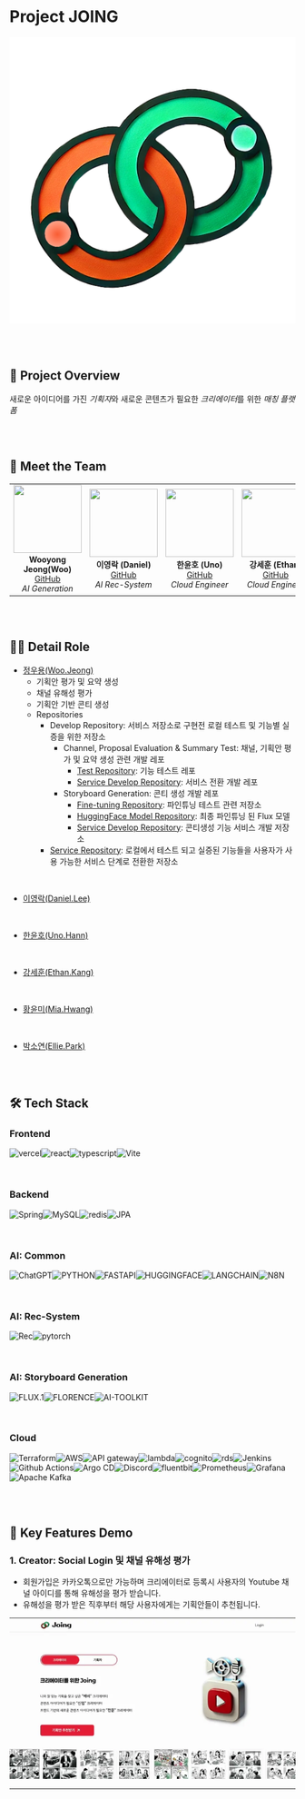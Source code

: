 # Project JOING

![Project Logo Joing](/static/images/joinglogo_noback.png)

<Br>
<Br>

## 🚀 Project Overview

새로운 아이디어를 가진 *기획자*와 새로운 콘텐츠가 필요한 *크리에이터*를 위한 *매칭 플랫 폼*

<Br>
<Br>

## 👥 Meet the Team

<table>
  <tr align="center">
    <td>
      <img src="https://github.com/jwywoo.png?size=100" width="120" height="120"><br>
      <b>Wooyong Jeong(Woo)</b><br>
      <a href="https://github.com/jwywoo">GitHub</a><br>
      <i>AI Generation</i>
    </td>
    <td>
      <img src="https://github.com/0like2.png?size=100" width="120" height="120"><br>
      <b>이영락 (Daniel)</b><br>
      <a href="https://github.com/0like2">GitHub</a><br>
      <i>AI Rec-System</i>
    </td>
    <td>
      <img src="https://github.com/hnnynh.png?size=100" width="120" height="120"><br>
      <b>한윤호 (Uno)</b><br>
      <a href="https://github.com/hnnynh">GitHub</a><br>
      <i>Cloud Engineer</i>
    </td>
    <td>
      <img src="https://github.com/sortOps.png?size=100" width="120" height="120"><br>
      <b>강세훈 (Ethan)</b><br>
      <a href="https://github.com/sortOps">GitHub</a><br>
      <i>Cloud Engineer</i>
    </td>
    <td>
      <img src="https://github.com/hyoom.png?size=100" width="120" height="120"><br>
      <b>황윤미 (Mia)</b><br>
      <a href="https://github.com/hyoom">GitHub</a><br>
      <i>Backend + PM</i>
    </td>
    <td>
      <img src="https://github.com/PARK-SSOYEON.png?size=100" width="120" height="120"><br>
      <b>박소연 (Ellie)</b><br>
      <a href="https://github.com/PARK-SSOYEON">GitHub</a><br>
      <i>Frontend + UI/UX</i>
    </td>
  </tr>
</table>

<Br>
<Br>

## 💁‍♂️ Detail Role <a name = "role"></a>
+ [정우용(Woo.Jeong)](https://github.com/jwywoo)
  - 기획안 평가 및 요약 생성
  - 채널 유해성 평가
  - 기획안 기반 콘티 생성
  - Repositories
    - Develop Repository: 서비스 저장소로 구현전 로컬 테스트 및 기능별 실증을 위한 저장소
      - Channel, Proposal Evaluation & Summary Test: 채널, 기획안 평가 및 요약 생성 관련 개발 레포
        - [Test Repository](https://github.com/jwywoo/Project-Joing-MVP-Dev): 기능 테스트 레포
        - [Service Develop Repository](https://github.com/jwywoo/Project-Joing-Service-MVP-Dev): 서비스 전환 개발 레포
      - Storyboard Generation: 콘티 생성 개발 레포
        - [Fine-tuning Repository](https://github.com/jwywoo/flux_fine_tuning_joing): 파인튜닝 테스트 관련 저장소
        - [HuggingFace Model Repository](https://huggingface.co/jwywoo/storyboard-scene-generation-model-flux-v3-FLH): 최종 파인튜닝 된 Flux 모델
        - [Service Develop Repository](): 콘티생성 기능 서비스 개발 저장소
    - [Service Repository](https://github.com/KTB-6-Joing/joing-genai-server): 로컬에서 테스트 되고 실증된 기능들을 사용자가 사용 가능한 서비스 단계로 전환한 저장소

<Br>


+ [이영락(Daniel.Lee)](https://github.com/0like2)

<Br>

+ [한윤호(Uno.Hann)](https://github.com/hnnynh)


<Br>

+ [강세훈(Ethan.Kang)](https://github.com/sortOps)


<Br>

+ [황윤미(Mia.Hwang)](https://github.com/hyoom)

<Br>

+ [박소연(Ellie.Park)](https://github.com/PARK-SSOYEON)

<Br>
<Br>

## 🛠️ Tech Stack

### Frontend

<img alt="vercel" src="https://img.shields.io/badge/vercel-000000.svg?&style=for-the-badge&logo=Git&logoColor=white"/><img alt="react" src="https://img.shields.io/badge/react-61DAFB.svg?&style=for-the-badge&logo=react&logoColor=white"/><img alt="typescript" src="https://img.shields.io/badge/typescript-3178C6.svg?&style=for-the-badge&logo=typescript&logoColor=white"/><img alt="Vite" src="https://img.shields.io/badge/vite-646CFF.svg?&style=for-the-badge&logo=vite&logoColor=white"/>

<Br>

### Backend

<img alt="Spring" src="https://img.shields.io/badge/spring-6DB33F.svg?&style=for-the-badge&logo=spring&logoColor=white"/><img alt="MySQL" src="https://img.shields.io/badge/mysql-4479A1.svg?&style=for-the-badge&logo=mysql&logoColor=white"/><img alt="redis" src="https://img.shields.io/badge/redis-FF4438.svg?&style=for-the-badge&logo=redis&logoColor=white"/><img alt="JPA" src ="https://img.shields.io/badge/jpa-6DB33F.svg?&style=for-the-badge&logo=jpa&logoColor=white"/>

<Br>

### AI: Common

<img alt="ChatGPT" src="https://img.shields.io/badge/openai-412991.svg?&style=for-the-badge&logo=openai&logoColor=white"/><img alt="PYTHON" src="https://img.shields.io/badge/python-3776AB.svg?&style=for-the-badge&logo=python&logoColor=white"/><img alt="FASTAPI" src="https://img.shields.io/badge/fastapi-009688.svg?&style=for-the-badge&logo=fastapi&logoColor=white"/><img alt="HUGGINGFACE" src="https://img.shields.io/badge/huggingface-FFD21E.svg?&style=for-the-badge&logo=huggingface&logoColor=white"/><img alt="LANGCHAIN" src="https://img.shields.io/badge/langchain-1C3C3C.svg?&style=for-the-badge&logo=langchain&logoColor=white"/><img alt="N8N" src="https://img.shields.io/badge/n8n-EA4B71.svg?&style=for-the-badge&logo=n8n&logoColor=white"/>

<Br>

### AI: Rec-System

<img alt="Rec" src="https://img.shields.io/badge/sentence--bert-lightgrey.svg?&style=for-the-badge&logo=pytorch&logoColor=white"/><img alt="pytorch" src="https://img.shields.io/badge/pytorch-EE4C2C.svg?&style=for-the-badge&logo=pytorch&logoColor=white"/>

<Br>

### AI: Storyboard Generation
<img alt="FLUX.1" src="https://img.shields.io/badge/FLUX.1-4A90E2.svg?&style=for-the-badge"/><img alt="FLORENCE" src="https://img.shields.io/badge/FLORENCE--2-50E3C2.svg?&style=for-the-badge"/><img alt="AI-TOOLKIT" src="https://img.shields.io/badge/AI--TOOLKIT-F5A623.svg?&style=for-the-badge"/>

<Br>

### Cloud

<img alt="Terraform" src="https://img.shields.io/badge/Terraform-844FBA.svg?&style=for-the-badge&logo=terraform&logoColor=white"/><img alt="AWS" src="https://img.shields.io/badge/amazonwebservices-66459B.svg?&style=for-the-badge&logo=amazonwebservices&logoColor=white"/><img alt="API gateway" src="https://img.shields.io/badge/amazonapigateway-FF4F8B.svg?&style=for-the-badge&logo=amazonapigateway&logoColor=white"/><img alt="lambda" src="https://img.shields.io/badge/awslambda-FF9900.svg?&style=for-the-badge&logo=awslambda&logoColor=white"/><img alt="cognito" src="https://img.shields.io/badge/amazoncognito-DD344C.svg?&style=for-the-badge&logo=amazoncognito&logoColor=white"/><img alt="rds" src="https://img.shields.io/badge/amazonrds-527FFF.svg?&style=for-the-badge&logo=amazonrds&logoColor=white"/><img alt="Jenkins" src="https://img.shields.io/badge/jenkins-D24939.svg?&style=for-the-badge&logo=jenkins&logoColor=white"/><img alt="Github Actions" src="https://img.shields.io/badge/githubactions-2088FF.svg?&style=for-the-badge&logo=githubactions&logoColor=white"/><img alt="Argo CD" src="https://img.shields.io/badge/argo-EF7B4D.svg?&style=for-the-badge&logo=argo&logoColor=white"/><img alt="Discord" src="https://img.shields.io/badge/discord-5865F2.svg?&style=for-the-badge&logo=discord&logoColor=white"/><img alt="fluentbit" src="https://img.shields.io/badge/fluentbit-49BDA5.svg?&style=for-the-badge&logo=fluentbit&logoColor=white"/><img alt="Prometheus" src="https://img.shields.io/badge/prometheus-E6522C.svg?&style=for-the-badge&logo=prometheus&logoColor=white"/><img alt="Grafana" src="https://img.shields.io/badge/grafana-F46800.svg?&style=for-the-badge&logo=grafana&logoColor=white"/><img alt="Apache Kafka" src="https://img.shields.io/badge/apachekafka-231F20.svg?&style=for-the-badge&logo=apachekafka&logoColor=white"/>


<Br>
<Br>

## 📸 Key Features Demo

### 1. Creator: Social Login 및 채널 유해성 평가

- 회원가입은 카카오톡으로만 가능하며 크리에이터로 등록시 사용자의 Youtube 채널 아이디를 통해 유해성을 평가 받습니다.
- 유해성을 평가 받은 직후부터 해당 사용자에게는 기획안들이 추천됩니다.

![Creator Social Login & Validation](/static/gifs/ezgif.com-video-to-webp-converter.webp)

---
